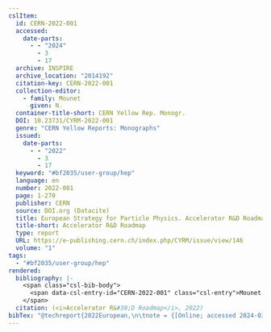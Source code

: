 ```yaml
---
cslItem:
  id: CERN-2022-001
  accessed:
    date-parts:
      - - "2024"
        - 3
        - 17
  archive: INSPIRE
  archive_location: "2014192"
  citation-key: CERN-2022-001
  collection-editor:
    - family: Mounet
      given: N.
  container-title-short: CERN Yellow Rep. Monogr.
  DOI: 10.23731/CYRM-2022-001
  genre: "CERN Yellow Reports: Monographs"
  issued:
    date-parts:
      - - "2022"
        - 3
        - 17
  keyword: "#bf2035/user-group/hep"
  language: en
  number: 2022-001
  page: 1-270
  publisher: CERN
  source: DOI.org (Datacite)
  title: European Strategy for Particle Physics. Accelerator R&D Roadmap
  title-short: Accelerator R&D Roadmap
  type: report
  URL: https://e-publishing.cern.ch/index.php/CYRM/issue/view/146
  volume: "1"
tags:
  - "#bf2035/user-group/hep"
rendered:
  bibliography: |-
    <span class="csl-bib-body">
      <span data-csl-entry-id="CERN-2022-001" class="csl-entry">Mounet (Hrsg.). <span class='date-bib'>(2022)</span>. <span class='title'><i><b><span style="font-style:normal;">European Strategy for Particle Physics. Accelerator R&#38;D Roadmap</span></b></i></span> (2014192; CERN Yellow Reports: Monographs Nr. 2022–001; Bd. 1, S. 1–270). CERN; INSPIRE. <span class='URL'><a href='https://doi.org/10.23731/CYRM-2022-001'>LINK</a></span></span>
    </span>
  citation: (<i>Accelerator R&#38;D Roadmap</i>, 2022)
bibTex: "@techreport{2022European,\n\tnote = {[Online; accessed 2024-03-17]},\n\tdoi = {10.23731/CYRM-2022-001},\n\tyear = {2022},\n\tmonth = {mar 17},\n\tnumber = {2022-001},\n\tpages = {1--270},\n\tinstitution = {CERN},\n\ttitle = {European {Strategy} for {Particle} {Physics}. {Accelerator} {R}&{D} {Roadmap}},\n\ttype = {CERN {Yellow} {Reports}: Monographs},\n\turl = {https://e-publishing.cern.ch/index.php/CYRM/issue/view/146},\n\tvolume = {1},\n}\n\n"
---
```

